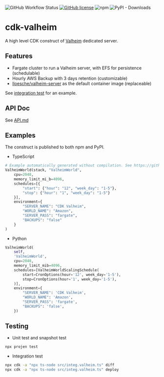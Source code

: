 ![GitHub Workflow Status](https://img.shields.io/github/workflow/status/gotodeploy/cdk-valheim/Build) [![GitHub license](https://img.shields.io/github/license/gotodeploy/cdk-valheim)](https://github.com/gotodeploy/cdk-valheim/blob/main/LICENSE) ![npm](https://img.shields.io/npm/dw/cdk-valheim?label=npm) ![PyPI - Downloads](https://img.shields.io/pypi/dw/cdk-valheim?label=PyPI)

# cdk-valheim

A high level CDK construct of [Valheim](https://www.valheimgame.com/) dedicated server.

## Features

* Fargate cluster to run a Valheim server, with EFS for persistence (schedulable)
* Hourly AWS Backup with 3 days retention (customizable)
* [lloesche/valheim-server](https://github.com/lloesche/valheim-server-docker) as the default container image (replaceable)

See [integration test](src/integ.valheim.ts) for an example.

## API Doc

See [API.md](API.md)

## Examples

The construct is published to both npm and PyPI.

* TypeScript

```python
# Example automatically generated without compilation. See https://github.com/aws/jsii/issues/826
ValheimWorld(stack, "ValheimWorld",
    cpu=2048,
    memory_limit_mi_b=4096,
    schedules=[{
        "start": {"hour": "12", "week_day": "1-5"},
        "stop": {"hour": "1", "week_day": "1-5"}
    }],
    environment={
        "SERVER_NAME": "CDK Valheim",
        "WORLD_NAME": "Amazon",
        "SERVER_PASS": "fargate",
        "BACKUPS": "false"
    }
)
```

* Python

```python
ValheimWorld(
    self,
    'ValheimWorld',
    cpu=2048,
    memory_limit_mib=4096,
    schedules=[ValheimWorldScalingSchedule(
        start=CronOptions(hour='12', week_day='1-5'),
        stop=CronOptions(hour='1', week_day='1-5'),
    )],
    environment={
        "SERVER_NAME": 'CDK Valheim',
        "WORLD_NAME": 'Amazon',
        "SERVER_PASS": 'fargate',
        "BACKUPS": 'false',
    })
```

## Testing

* Unit test and snapshot test

```sh
npx projen test
```

* Integration test

```sh
npx cdk -a "npx ts-node src/integ.valheim.ts" diff
npx cdk -a "npx ts-node src/integ.valheim.ts" deploy
```
